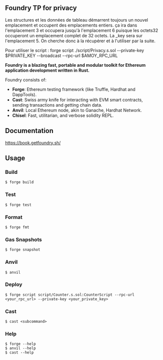 ## Foundry TP for privacy

Les structures et les données de tableau démarrent toujours un nouvel emplacement et occupent des emplacements entiers.
ça ira dans l'emplacement 3 et occupera jusqu'à l'emplacement 6 puisque les octets32 occuperont un emplacement complet de 32 octets.
La \_key sera sur l'emplacement 5.
On cherche donc à la récupérer et à l'utiliser par la suite.

Pour utiliser le script :
forge script ./script/Privacy.s.sol --private-key $PRIVATE_KEY --broadcast --rpc-url $AMOY_RPC_URL

**Foundry is a blazing fast, portable and modular toolkit for Ethereum application development written in Rust.**

Foundry consists of:

- **Forge**: Ethereum testing framework (like Truffle, Hardhat and DappTools).
- **Cast**: Swiss army knife for interacting with EVM smart contracts, sending transactions and getting chain data.
- **Anvil**: Local Ethereum node, akin to Ganache, Hardhat Network.
- **Chisel**: Fast, utilitarian, and verbose solidity REPL.

## Documentation

https://book.getfoundry.sh/

## Usage

### Build

```shell
$ forge build
```

### Test

```shell
$ forge test
```

### Format

```shell
$ forge fmt
```

### Gas Snapshots

```shell
$ forge snapshot
```

### Anvil

```shell
$ anvil
```

### Deploy

```shell
$ forge script script/Counter.s.sol:CounterScript --rpc-url <your_rpc_url> --private-key <your_private_key>
```

### Cast

```shell
$ cast <subcommand>
```

### Help

```shell
$ forge --help
$ anvil --help
$ cast --help
```
